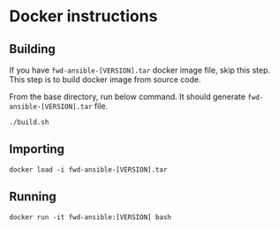 Docker instructions
========================

Building
----------------

If you have `fwd-ansible-[VERSION].tar` docker image file, skip this step. This step is to build docker image from
source code.

From the base directory, run below command. It should generate `fwd-ansible-[VERSION].tar` file.

    ./build.sh

Importing
----------------

    docker load -i fwd-ansible-[VERSION].tar

Running
-----------------

    docker run -it fwd-ansible:[VERSION] bash

